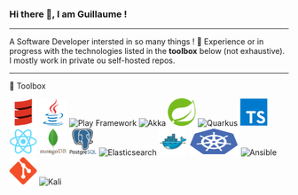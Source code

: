 ### Hi there 👋, I am Guillaume !

---

A Software Developer intersted in so many things ! 🙈 Experience or in progress with the technologies listed in the **toolbox** below (not exhaustive).
I mostly work in private ou self-hosted repos. 

---

🧰 Toolbox

<img src="https://raw.githubusercontent.com/devicons/devicon/master/icons/scala/scala-original.svg" alt="Scala" width="50" height="50"/> <img src="https://raw.githubusercontent.com/devicons/devicon/master/icons/java/java-original.svg" alt="Java" width="50" height="50"/> 
<img src="https://www.playframework.com/assets/images/logos/9382fa0d736c5e7f01d0b7c2726a924d-play_full_color.svg" alt="Play Framework" width="50" height="50"/> 
<img src="https://akka.io/resources/images/akka_full_color.svg" alt="Akka" width="50" height="50"/> 
<img src="https://raw.githubusercontent.com/devicons/devicon/master/icons/spring/spring-original.svg" alt="Spring" width="50" height="50"/> 
<img src="https://design.jboss.org/quarkus/logo/final/SVG/quarkus_icon_rgb_default.svg" alt="Quarkus" width="50" height="50"/>
<img src="https://raw.githubusercontent.com/devicons/devicon/master/icons/typescript/typescript-original.svg" alt="Typescript" width="50" height="50"/>
<img src="https://raw.githubusercontent.com/devicons/devicon/master/icons/react/react-original.svg" alt="React" width="50" height="50"/>
<img src="https://github.com/devicons/devicon/blob/master/icons/mongodb/mongodb-original-wordmark.svg" alt="MongoDB" width="50" height="50"/>
<img src="https://github.com/devicons/devicon/blob/master/icons/postgresql/postgresql-original-wordmark.svg" alt="PostgreSQL" width="50" height="50"/>
<img src="https://user-images.githubusercontent.com/25793363/208103317-f59eafe3-5a68-4daa-b623-acddaef34fea.svg" alt="Elasticsearch" width="48" height="48"/>
<img src="https://raw.githubusercontent.com/devicons/devicon/master/icons/docker/docker-original.svg" alt="Docker" width="50" height="50"/> 
<img src="https://raw.githubusercontent.com/devicons/devicon/master/icons/kubernetes/kubernetes-plain.svg" alt="k8s" width="90" height="50"/> 
<img src="https://upload.wikimedia.org/wikipedia/commons/2/24/Ansible_logo.svg" alt="Ansible" width="60" height="60"/>
<img src="https://github.com/devicons/devicon/blob/master/icons/git/git-original.svg" alt="Git" width="50" height="50"/>
<img src="https://seeklogo.com/images/K/kali-linux-logo-0EB0B3A81B-seeklogo.com.png" alt="Kali" width="50" height="50"/>


<!--
**ggarvanese/ggarvanese** is a ✨ _special_ ✨ repository because its `README.md` (this file) appears on your GitHub profile.

Here are some ideas to get you started:

- 🔭 I’m currently working on ...
- 🌱 I’m currently learning ...
- 👯 I’m looking to collaborate on ...
- 🤔 I’m looking for help with ...
- 💬 Ask me about ...
- 📫 How to reach me: ...
- 😄 Pronouns: ...
- ⚡ Fun fact: ...
-->
